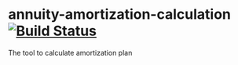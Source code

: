 annuity-amortization-calculation [![Build Status](https://secure.travis-ci.org/javadev/annuity-amortization-calculation.png)](http://travis-ci.org/javadev/annuity-amortization-calculation)
================================

The tool to calculate amortization plan
